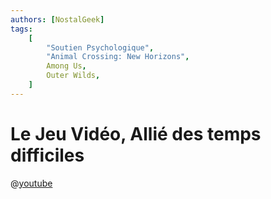 ```yaml
---
authors: [NostalGeek]
tags:
    [
        "Soutien Psychologique",
        "Animal Crossing: New Horizons",
        Among Us,
        Outer Wilds,
    ]
---
```


# Le Jeu Vidéo, Allié des temps difficiles

@[youtube](https://www.youtube.com/watch?v=maGRe4Pa1yg)
